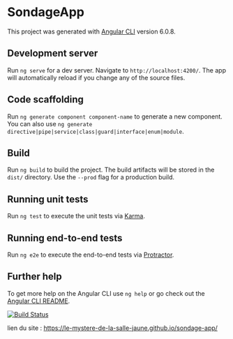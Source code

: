 # SondageApp

This project was generated with [Angular CLI](https://github.com/angular/angular-cli) version 6.0.8.

## Development server

Run `ng serve` for a dev server. Navigate to `http://localhost:4200/`. The app will automatically reload if you change any of the source files.

## Code scaffolding

Run `ng generate component component-name` to generate a new component. You can also use `ng generate directive|pipe|service|class|guard|interface|enum|module`.

## Build

Run `ng build` to build the project. The build artifacts will be stored in the `dist/` directory. Use the `--prod` flag for a production build.

## Running unit tests

Run `ng test` to execute the unit tests via [Karma](https://karma-runner.github.io).

## Running end-to-end tests

Run `ng e2e` to execute the end-to-end tests via [Protractor](http://www.protractortest.org/).

## Further help

To get more help on the Angular CLI use `ng help` or go check out the [Angular CLI README](https://github.com/angular/angular-cli/blob/master/README.md).


[![Build Status](https://travis-ci.org/le-mystere-de-la-salle-jaune/sondage-app.svg?branch=master)](https://travis-ci.org/le-mystere-de-la-salle-jaune/sondage-app)

lien du site : <a href="https://le-mystere-de-la-salle-jaune.github.io/sondage-app/">https://le-mystere-de-la-salle-jaune.github.io/sondage-app/</a>